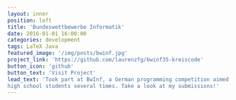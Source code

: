 ```yaml
---
layout: inner
position: left
title: 'Bundeswettbewerbe Informatik'
date: 2016-01-01 16:00:00
categories: development
tags: LaTeX Java
featured_image: '/img/posts/bwinf.jpg'
project_link: 'https://github.com/laurenzfg/bwinf35-kreiscode'
button_icon: 'github'
button_text: 'Visit Project'
lead_text: 'Took part at BwInf, a German programming competition aimed at 
high school students several times. Take a look at my submissions!'
---
```


